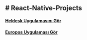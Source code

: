 <h2># React-Native-Projects</h2>

<a href="https://vimeo.com/388610198" target="_blank"><h4>Heldesk Uygulamasını Gör</h4></a>

<a href="https://vimeo.com/388609952" target="_blank"><h4>Europos Uygulaması Gör</h4></a>
